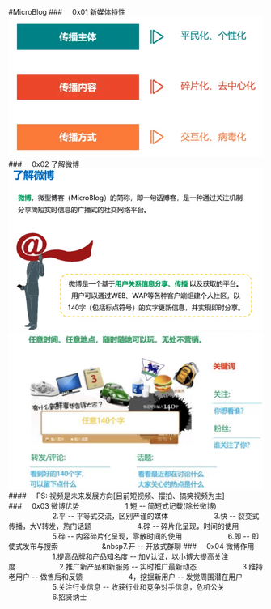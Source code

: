 #MicroBlog
###&nbsp;&nbsp;&nbsp;&nbsp;&nbsp;0x01 新媒体特性
![](/assets/2618413FE20287392A63681C4A7E1E6A.png)
###&nbsp;&nbsp;&nbsp;&nbsp;&nbsp;0x02 了解微博
![](/assets/24D6A9215EEE0E939D573A31962D56B5.png)
![](/assets/WX20190311-185147@2x.png)
####&nbsp;&nbsp;&nbsp;&nbsp;&nbsp;PS: 视频是未来发展方向[目前短视频、摆拍、搞笑视频为主] 
###&nbsp;&nbsp;&nbsp;&nbsp;&nbsp;0x03 微博优势
&nbsp;&nbsp;&nbsp;&nbsp;&nbsp;&nbsp;&nbsp;&nbsp;&nbsp;&nbsp;&nbsp;&nbsp;&nbsp;&nbsp;&nbsp;&nbsp;&nbsp;&nbsp;&nbsp;&nbsp;&nbsp;&nbsp;1.短 -- 简短式记载(除长微博)
&nbsp;&nbsp;&nbsp;&nbsp;&nbsp;&nbsp;&nbsp;&nbsp;&nbsp;&nbsp;&nbsp;&nbsp;&nbsp;&nbsp;&nbsp;&nbsp;&nbsp;&nbsp;&nbsp;&nbsp;&nbsp;&nbsp;2.平 -- 平等式交流，区别严谨的媒体
&nbsp;&nbsp;&nbsp;&nbsp;&nbsp;&nbsp;&nbsp;&nbsp;&nbsp;&nbsp;&nbsp;&nbsp;&nbsp;&nbsp;&nbsp;&nbsp;&nbsp;&nbsp;&nbsp;&nbsp;&nbsp;&nbsp;3.快 -- 裂变式传播，大V转发，热门话题
&nbsp;&nbsp;&nbsp;&nbsp;&nbsp;&nbsp;&nbsp;&nbsp;&nbsp;&nbsp;&nbsp;&nbsp;&nbsp;&nbsp;&nbsp;&nbsp;&nbsp;&nbsp;&nbsp;&nbsp;&nbsp;&nbsp;4.碎 -- 碎片化呈现，时间的使用
&nbsp;&nbsp;&nbsp;&nbsp;&nbsp;&nbsp;&nbsp;&nbsp;&nbsp;&nbsp;&nbsp;&nbsp;&nbsp;&nbsp;&nbsp;&nbsp;&nbsp;&nbsp;&nbsp;&nbsp;&nbsp;&nbsp;5.碎 -- 内容碎片化呈现，零散时间的使用
&nbsp;&nbsp;&nbsp;&nbsp;&nbsp;&nbsp;&nbsp;&nbsp;&nbsp;&nbsp;&nbsp;&nbsp;&nbsp;&nbsp;&nbsp;&nbsp;&nbsp;&nbsp;&nbsp;&nbsp;&nbsp;&nbsp;6.即 -- 即使式发布与搜索
&nbsp;&nbsp;&nbsp;&nbsp;&nbsp;&nbsp;&nbsp;&nbsp;&nbsp;&nbsp;&nbsp;&nbsp;&nbsp;&nbsp;&nbsp;&nbsp;&nbsp;&nbsp;&nbsp;&nbsp;&nbsp;&nbsp7.开 -- 开放式群聊
###&nbsp;&nbsp;&nbsp;&nbsp;&nbsp;0x04 微博作用
&nbsp;&nbsp;&nbsp;&nbsp;&nbsp;&nbsp;&nbsp;&nbsp;&nbsp;&nbsp;&nbsp;&nbsp;&nbsp;&nbsp;&nbsp;&nbsp;&nbsp;&nbsp;&nbsp;&nbsp;&nbsp;&nbsp;1.提高品牌和产品知名度 -- 加V认证，以小博大提高关注度&nbsp;&nbsp;&nbsp;&nbsp;&nbsp;&nbsp;&nbsp;&nbsp;&nbsp;&nbsp;&nbsp;&nbsp;&nbsp;&nbsp;&nbsp;&nbsp;&nbsp;&nbsp;&nbsp;&nbsp;&nbsp;&nbsp;2.推广新产品和新服务 -- 实时推广最新动态
&nbsp;&nbsp;&nbsp;&nbsp;&nbsp;&nbsp;&nbsp;&nbsp;&nbsp;&nbsp;&nbsp;&nbsp;&nbsp;&nbsp;&nbsp;&nbsp;&nbsp;&nbsp;&nbsp;&nbsp;&nbsp;&nbsp;3.维持老用户 -- 做售后和反馈
&nbsp;&nbsp;&nbsp;&nbsp;&nbsp;&nbsp;&nbsp;&nbsp;&nbsp;&nbsp;&nbsp;&nbsp;&nbsp;&nbsp;&nbsp;&nbsp;&nbsp;&nbsp;&nbsp;&nbsp;&nbsp;&nbsp;4，挖掘新用户 -- 发觉周围潜在用户
&nbsp;&nbsp;&nbsp;&nbsp;&nbsp;&nbsp;&nbsp;&nbsp;&nbsp;&nbsp;&nbsp;&nbsp;&nbsp;&nbsp;&nbsp;&nbsp;&nbsp;&nbsp;&nbsp;&nbsp;&nbsp;&nbsp;5.关注行业信息 -- 收获行业和竞争对手信息，危机公关
&nbsp;&nbsp;&nbsp;&nbsp;&nbsp;&nbsp;&nbsp;&nbsp;&nbsp;&nbsp;&nbsp;&nbsp;&nbsp;&nbsp;&nbsp;&nbsp;&nbsp;&nbsp;&nbsp;&nbsp;&nbsp;&nbsp;6.招贤纳士











































































































































